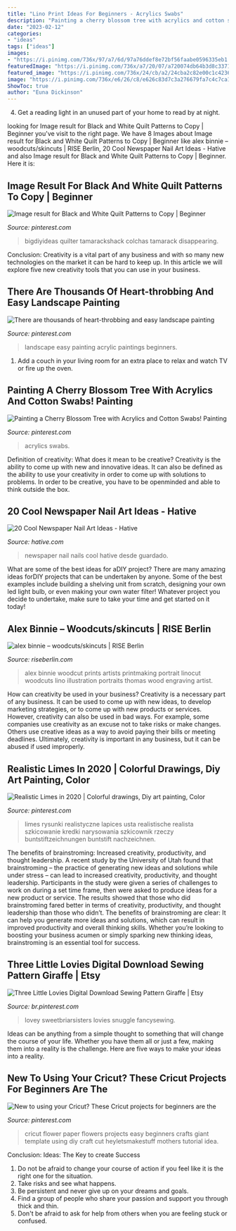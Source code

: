```yaml
---
title: "Lino Print Ideas For Beginners - Acrylics Swabs"
description: "Painting a cherry blossom tree with acrylics and cotton swabs! painting"
date: "2023-02-12"
categories:
- "ideas"
tags: ["ideas"]
images:
- "https://i.pinimg.com/736x/97/a7/6d/97a76ddef8e72bf56faabe0596335eb1.jpg"
featuredImage: "https://i.pinimg.com/736x/a7/20/07/a720074db64b3d8c33713bf12ac6f8d0.jpg"
featured_image: "https://i.pinimg.com/736x/24/cb/a2/24cba2c82e00c1c42367fbed9898c8d7.jpg"
image: "https://i.pinimg.com/736x/e6/26/c8/e626c83d7c3a276679fa7c4c7ca1d26e.jpg"
ShowToc: true
author: "Euna Dickinson"
---
```



4. Get a reading light in an unused part of your home to read by at night.

	

		
looking for Image result for Black and White Quilt Patterns to Copy | Beginner you've visit to the right page. We have 8 Images about Image result for Black and White Quilt Patterns to Copy | Beginner like alex binnie – woodcuts/skincuts | RISE Berlin, 20 Cool Newspaper Nail Art Ideas - Hative and also Image result for Black and White Quilt Patterns to Copy | Beginner. Here it is:
		
    
## Image Result For Black And White Quilt Patterns To Copy | Beginner

<img loading=lazy src="https://i.pinimg.com/736x/a7/20/07/a720074db64b3d8c33713bf12ac6f8d0.jpg" onerror="this.onerror=null;this.src='https://tse2.mm.bing.net/th?id=OIP.2fyMjeahfYquZ_5hEWlo8gAAAA&amp;pid=15.1';" alt="Image result for Black and White Quilt Patterns to Copy | Beginner">

_Source: pinterest.com_

>bigdiyideas quilter tamarackshack colchas tamarack disappearing. 

	

Conclusion:
Creativity is a vital part of any business and with so many new technologies on the market it can be hard to keep up. In this article we will explore five new creativity tools that you can use in your business.

    
## There Are Thousands Of Heart-throbbing And Easy Landscape Painting

<img loading=lazy src="https://i.pinimg.com/736x/97/a7/6d/97a76ddef8e72bf56faabe0596335eb1.jpg" onerror="this.onerror=null;this.src='https://tse4.mm.bing.net/th?id=OIP.zOVz9fSTHeQBzUJ5gSQQTgHaJy&amp;pid=15.1';" alt="There are thousands of heart-throbbing and easy landscape painting">

_Source: pinterest.com_

>landscape easy painting acrylic paintings beginners. 

	

1. Add a couch in your living room for an extra place to relax and watch TV or fire up the oven.

    
## Painting A Cherry Blossom Tree With Acrylics And Cotton Swabs! Painting

<img loading=lazy src="https://i.pinimg.com/736x/1a/b7/a6/1ab7a62afbeea3f95dcc6fe243ab595b.jpg" onerror="this.onerror=null;this.src='https://tse3.mm.bing.net/th?id=OIP._NZnNeCUOHwydjcyNS9ZewHaLH&amp;pid=15.1';" alt="Painting a Cherry Blossom Tree with Acrylics and Cotton Swabs! Painting">

_Source: pinterest.com_

>acrylics swabs. 

	

Definition of creativity: What does it mean to be creative?
Creativity is the ability to come up with new and innovative ideas. It can also be defined as the ability to use your creativity in order to come up with solutions to problems. In order to be creative, you have to be openminded and able to think outside the box.

    
## 20 Cool Newspaper Nail Art Ideas - Hative

<img loading=lazy src="http://hative.com/wp-content/uploads/2014/10/newspaper-nail-art-ideas/17-newspaper-nails.jpg" onerror="this.onerror=null;this.src='https://tse2.mm.bing.net/th?id=OIP.dGnGiYYUYRqqV_9VL2YSxAHaHa&amp;pid=15.1';" alt="20 Cool Newspaper Nail Art Ideas - Hative">

_Source: hative.com_

>newspaper nail nails cool hative desde guardado. 

	

What are some of the best ideas for aDIY project?
There are many amazing ideas forDIY projects that can be undertaken by anyone. Some of the best examples include building a shelving unit from scratch, designing your own led light bulb, or even making your own water filter! Whatever project you decide to undertake, make sure to take your time and get started on it today!

    
## Alex Binnie – Woodcuts/skincuts | RISE Berlin

<img loading=lazy src="https://riseberlin.com/wp-content/uploads/2014/04/Thomas.jpg" onerror="this.onerror=null;this.src='https://tse1.mm.bing.net/th?id=OIP._3_EmeK9lOfVEB12-o18ugHaKL&amp;pid=15.1';" alt="alex binnie – woodcuts/skincuts | RISE Berlin">

_Source: riseberlin.com_

>alex binnie woodcut prints artists printmaking portrait linocut woodcuts lino illustration portraits thomas wood engraving artist. 

	

How can creativity be used in your business?
Creativity is a necessary part of any business. It can be used to come up with new ideas, to develop marketing strategies, or to come up with new products or services. However, creativity can also be used in bad ways. For example, some companies use creativity as an excuse not to take risks or make changes. Others use creative ideas as a way to avoid paying their bills or meeting deadlines. Ultimately, creativity is important in any business, but it can be abused if used improperly.

    
## Realistic Limes In 2020 | Colorful Drawings, Diy Art Painting, Color

<img loading=lazy src="https://i.pinimg.com/736x/24/cb/a2/24cba2c82e00c1c42367fbed9898c8d7.jpg" onerror="this.onerror=null;this.src='https://tse1.mm.bing.net/th?id=OIP.pQOkl_xA8M_GVqRv5cieDgHaJQ&amp;pid=15.1';" alt="Realistic Limes in 2020 | Colorful drawings, Diy art painting, Color">

_Source: pinterest.com_

>limes rysunki realistyczne lapices usta realistische realista szkicowanie kredki narysowania szkicownik rzeczy buntstiftzeichnungen buntstift nachzeichnen. 

	

The benefits of brainstroming: Increased creativity, productivity, and thought leadership.
A recent study by the University of Utah found that brainstroming – the practice of generating new ideas and solutions while under stress – can lead to increased creativity, productivity, and thought leadership. Participants in the study were given a series of challenges to work on during a set time frame, then were asked to produce ideas for a new product or service. The results showed that those who did brainstroming fared better in terms of creativity, productivity, and thought leadership than those who didn’t.
The benefits of brainstroming are clear: It can help you generate more ideas and solutions, which can result in improved productivity and overall thinking skills. Whether you’re looking to boosting your business acumen or simply sparking new thinking ideas, brainstroming is an essential tool for success.

    
## Three Little Lovies Digital Download Sewing Pattern Giraffe | Etsy

<img loading=lazy src="https://i.pinimg.com/736x/e6/26/c8/e626c83d7c3a276679fa7c4c7ca1d26e.jpg" onerror="this.onerror=null;this.src='https://tse2.mm.bing.net/th?id=OIP.a4MWr8wWUgw1p9xzywtbYQHaG-&amp;pid=15.1';" alt="Three Little Lovies Digital Download Sewing Pattern Giraffe | Etsy">

_Source: br.pinterest.com_

>lovey sweetbriarsisters lovies snuggle fancysewing. 

	

Ideas can be anything from a simple thought to something that will change the course of your life. Whether you have them all or just a few, making them into a reality is the challenge. Here are five ways to make your ideas into a reality.

    
## New To Using Your Cricut? These Cricut Projects For Beginners Are The

<img loading=lazy src="https://i.pinimg.com/736x/a4/83/b6/a483b6b141287fb664795405980ef4a0.jpg" onerror="this.onerror=null;this.src='https://tse3.mm.bing.net/th?id=OIP.hkxZ6Ynx9BrT6a4NO9j8YwHaLH&amp;pid=15.1';" alt="New to using your Cricut? These Cricut projects for beginners are the">

_Source: pinterest.com_

>cricut flower paper flowers projects easy beginners crafts giant template using diy craft cut heyletsmakestuff mothers tutorial idea. 

	

Conclusion: Ideas: The Key to create Success
1. Do not be afraid to change your course of action if you feel like it is the right one for the situation.
2. Take risks and see what happens.
3. Be persistent and never give up on your dreams and goals.
4. Find a group of people who share your passion and support you through thick and thin.
5. Don't be afraid to ask for help from others when you are feeling stuck or confused.

